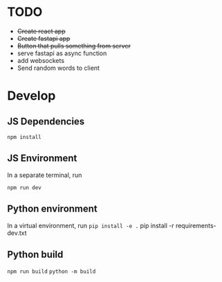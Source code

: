 # TODO
* ~~Create react app~~
* ~~Create fastapi app~~
* ~~Button that pulls something from server~~
* serve fastapi as async function
* add websockets
* Send random words to client



# Develop

## JS Dependencies

`npm install`

## JS Environment

In a separate terminal, run

`npm run dev`


## Python environment

In a virtual environment, run `pip install -e .`
pip install -r requirements-dev.txt

## Python build

`npm run build`
`python -m build`
